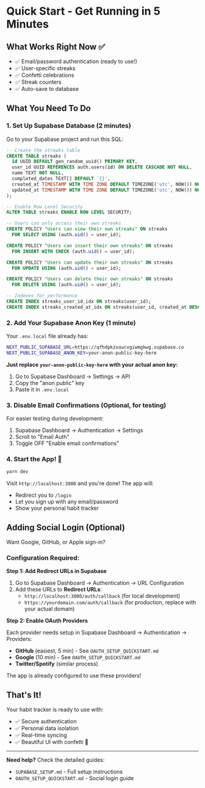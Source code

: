 # Quick Start - Get Running in 5 Minutes

## What Works Right Now ✅

- ✅ Email/password authentication (ready to use!)
- ✅ User-specific streaks
- ✅ Confetti celebrations
- ✅ Streak counters
- ✅ Auto-save to database

## What You Need To Do

### 1. Set Up Supabase Database (2 minutes)

Go to your Supabase project and run this SQL:

```sql
-- Create the streaks table
CREATE TABLE streaks (
  id UUID DEFAULT gen_random_uuid() PRIMARY KEY,
  user_id UUID REFERENCES auth.users(id) ON DELETE CASCADE NOT NULL,
  name TEXT NOT NULL,
  completed_dates TEXT[] DEFAULT '{}',
  created_at TIMESTAMP WITH TIME ZONE DEFAULT TIMEZONE('utc', NOW()) NOT NULL,
  updated_at TIMESTAMP WITH TIME ZONE DEFAULT TIMEZONE('utc', NOW()) NOT NULL
);

-- Enable Row Level Security
ALTER TABLE streaks ENABLE ROW LEVEL SECURITY;

-- Users can only access their own streaks
CREATE POLICY "Users can view their own streaks" ON streaks
  FOR SELECT USING (auth.uid() = user_id);

CREATE POLICY "Users can insert their own streaks" ON streaks
  FOR INSERT WITH CHECK (auth.uid() = user_id);

CREATE POLICY "Users can update their own streaks" ON streaks
  FOR UPDATE USING (auth.uid() = user_id);

CREATE POLICY "Users can delete their own streaks" ON streaks
  FOR DELETE USING (auth.uid() = user_id);

-- Indexes for performance
CREATE INDEX streaks_user_id_idx ON streaks(user_id);
CREATE INDEX streaks_created_at_idx ON streaks(user_id, created_at DESC);
```

### 2. Add Your Supabase Anon Key (1 minute)

Your `.env.local` file already has:

```bash
NEXT_PUBLIC_SUPABASE_URL=https://qfhdpkzxaucvgiwmgkwg.supabase.co
NEXT_PUBLIC_SUPABASE_ANON_KEY=your-anon-public-key-here
```

**Just replace `your-anon-public-key-here` with your actual anon key:**

1. Go to Supabase Dashboard → Settings → API
2. Copy the "anon public" key
3. Paste it in `.env.local`

### 3. Disable Email Confirmations (Optional, for testing)

For easier testing during development:

1. Supabase Dashboard → Authentication → Settings
2. Scroll to "Email Auth"
3. Toggle OFF "Enable email confirmations"

### 4. Start the App! 🚀

```bash
yarn dev
```

Visit `http://localhost:3000` and you're done! The app will:

- Redirect you to `/login`
- Let you sign up with any email/password
- Show your personal habit tracker

## Adding Social Login (Optional)

Want Google, GitHub, or Apple sign-in?

### Configuration Required:

**Step 1: Add Redirect URLs in Supabase**

1. Go to Supabase Dashboard → Authentication → URL Configuration
2. Add these URLs to **Redirect URLs**:
   - `http://localhost:3000/auth/callback` (for local development)
   - `https://yourdomain.com/auth/callback` (for production, replace with your actual domain)

**Step 2: Enable OAuth Providers**

Each provider needs setup in Supabase Dashboard → Authentication → Providers:

- **GitHub** (easiest, 5 min) - See `OAUTH_SETUP_QUICKSTART.md`
- **Google** (10 min) - See `OAUTH_SETUP_QUICKSTART.md`
- **Twitter/Spotify** (similar process)

The app is already configured to use these providers!

## That's It!

Your habit tracker is ready to use with:

- ✅ Secure authentication
- ✅ Personal data isolation
- ✅ Real-time syncing
- ✅ Beautiful UI with confetti 🎉

---

**Need help?** Check the detailed guides:

- `SUPABASE_SETUP.md` - Full setup instructions
- `OAUTH_SETUP_QUICKSTART.md` - Social login guide
